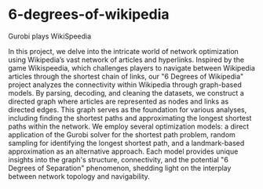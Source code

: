 # 6-degrees-of-wikipedia
Gurobi plays WikiSpeedia

In this project, we delve into the intricate world of network optimization using Wikipedia’s vast network
of articles and hyperlinks. Inspired by the game Wikispeedia, which challenges players to navigate
between Wikipedia articles through the shortest chain of links, our "6 Degrees of Wikipedia" project
analyzes the connectivity within Wikipedia through graph-based models. By parsing, decoding, and
cleaning the datasets, we construct a directed graph where articles are represented as nodes and links as
directed edges. This graph serves as the foundation for various analyses, including finding the shortest
paths and approximating the longest shortest paths within the network. We employ several optimization
models: a direct application of the Gurobi solver for the shortest path problem, random sampling for
identifying the longest shortest path, and a landmark-based approximation as an alternative approach.
Each model provides unique insights into the graph's structure, connectivity, and the potential "6 Degrees
of Separation" phenomenon, shedding light on the interplay between network topology and navigability.
